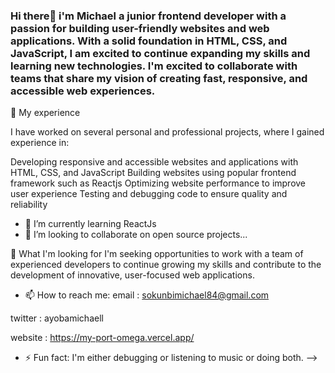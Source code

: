 ### Hi there👋 i'm Michael a junior frontend developer with a passion for building user-friendly websites and web applications. With a solid foundation in HTML, CSS, and JavaScript, I am excited to continue expanding my skills and learning new technologies. I'm excited to collaborate with teams that share my vision of creating fast, responsive, and accessible web experiences.


🔭 My experience

I have worked on several personal and professional projects, where I gained experience in:

Developing responsive and accessible websites and applications with HTML, CSS, and JavaScript
Building websites using popular frontend framework such as Reactjs
Optimizing website performance to improve user experience
Testing and debugging code to ensure quality and reliability

- 🌱 I’m currently learning ReactJs
- 👯 I’m looking to collaborate on open source projects...


🚀 What I'm looking for
I'm seeking opportunities to work with a team of experienced developers to continue growing my skills and contribute to the development of innovative, user-focused web applications.
- 📫 How to reach me:
email : sokunbimichael84@gmail.com 

twitter : ayobamichaell

website : https://my-port-omega.vercel.app/
- ⚡ Fun fact: I'm either debugging or listening to music or doing both.
-->
